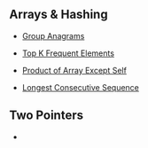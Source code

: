 Arrays & Hashing
--

* [Group Anagrams](https://github.com/yzyolala/Leetcode-Blind-75/blob/main/49.%20Group%20Anagrams.md)

* [Top K Frequent Elements](https://github.com/yzyolala/Leetcode-Blind-75/blob/main/347.%20Top%20K%20Frequent%20Elements.md)

* [Product of Array Except Self](https://github.com/yzyolala/Leetcode-Blind-75/blob/main/238.%20Product%20of%20Array%20Except%20Self.md)

* [Longest Consecutive Sequence](https://github.com/yzyolala/Leetcode-Blind-75/blob/main/128.Longest%20Consecutive%20Sequence.md)

Two Pointers
--

* []()
